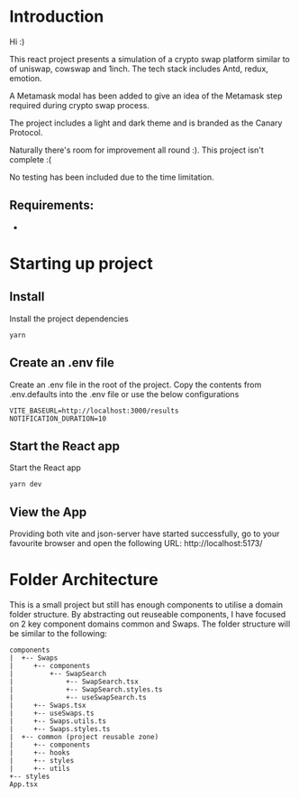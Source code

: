 # Introduction

Hi :)

This react project presents a simulation of a crypto swap platform similar to of uniswap, cowswap and 1inch.  The tech stack includes Antd, redux, emotion.

A Metamask modal has been added to give an idea of the Metamask step required during crypto swap process.

The project includes a light and dark theme and is branded as the Canary Protocol.

Naturally there's room for improvement all round :). This project isn't complete :(

No testing has been included due to the time limitation.

## Requirements:

- 

# Starting up project

## Install

Install the project dependencies

```
yarn
```

## Create an .env file

Create an .env file in the root of the project.  Copy the contents from .env.defaults into the .env file or use the below configurations

```
VITE_BASEURL=http://localhost:3000/results
NOTIFICATION_DURATION=10
```

## Start the React app

Start the React app

```
yarn dev
```

## View the App

Providing both vite and json-server have started successfully, go to your favourite browser and open the following URL: http://localhost:5173/

# Folder Architecture

This is a small project but still has enough components to utilise a domain folder structure. By abstracting out reuseable components, I have focused on 2 key component domains common and Swaps. The folder structure will be similar to the following:
```
components
|  +-- Swaps
|     +-- components
|         +-- SwapSearch
|             +-- SwapSearch.tsx
|             +-- SwapSearch.styles.ts
|             +-- useSwapSearch.ts
|     +-- Swaps.tsx
|     +-- useSwaps.ts
|     +-- Swaps.utils.ts
|     +-- Swaps.styles.ts
|  +-- common (project reusable zone)
|     +-- components
|     +-- hooks
|     +-- styles
|     +-- utils
+-- styles
App.tsx
```